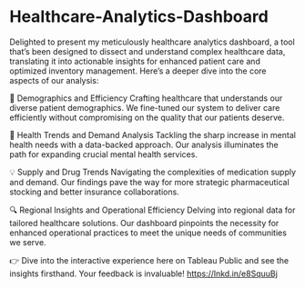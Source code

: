 # Healthcare-Analytics-Dashboard
Delighted to present my meticulously healthcare analytics dashboard, a tool that’s been designed to dissect and understand complex healthcare data, translating it into actionable insights for enhanced patient care and optimized inventory management. Here’s a deeper dive into the core aspects of our analysis:

👥 Demographics and Efficiency
Crafting healthcare that understands our diverse patient demographics. We fine-tuned our system to deliver care efficiently without compromising on the quality that our patients deserve.

🧬 Health Trends and Demand Analysis
Tackling the sharp increase in mental health needs with a data-backed approach. Our analysis illuminates the path for expanding crucial mental health services.

💡 Supply and Drug Trends
Navigating the complexities of medication supply and demand. Our findings pave the way for more strategic pharmaceutical stocking and better insurance collaborations.

🔍 Regional Insights and Operational Efficiency
Delving into regional data for tailored healthcare solutions. Our dashboard pinpoints the necessity for enhanced operational practices to meet the unique needs of communities we serve.

👉 Dive into the interactive experience here on Tableau Public and see the insights firsthand. Your feedback is invaluable!
https://lnkd.in/e8SquuBj
